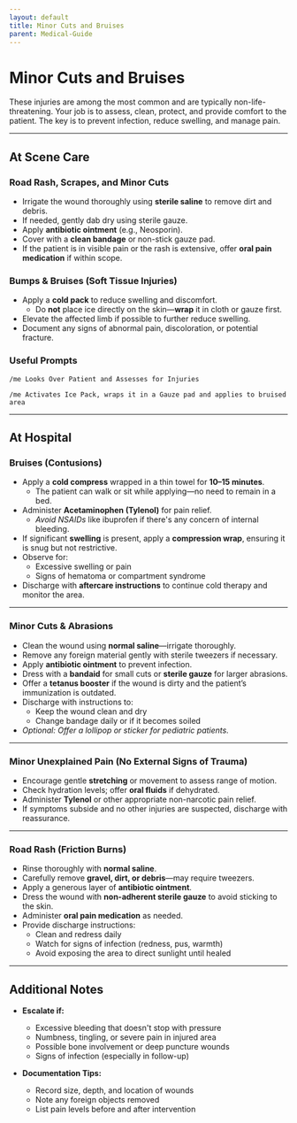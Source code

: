 ```yaml
---
layout: default
title: Minor Cuts and Bruises
parent: Medical-Guide
---
```


# Minor Cuts and Bruises

These injuries are among the most common and are typically non-life-threatening. Your job is to assess, clean, protect, and provide comfort to the patient. The key is to prevent infection, reduce swelling, and manage pain.

---

## At Scene Care

### Road Rash, Scrapes, and Minor Cuts
- Irrigate the wound thoroughly using **sterile saline** to remove dirt and debris.
- If needed, gently dab dry using sterile gauze.
- Apply **antibiotic ointment** (e.g., Neosporin).
- Cover with a **clean bandage** or non-stick gauze pad.
- If the patient is in visible pain or the rash is extensive, offer **oral pain medication** if within scope.

### Bumps & Bruises (Soft Tissue Injuries)
- Apply a **cold pack** to reduce swelling and discomfort.
  - Do **not** place ice directly on the skin—**wrap** it in cloth or gauze first.
- Elevate the affected limb if possible to further reduce swelling.
- Document any signs of abnormal pain, discoloration, or potential fracture.

### Useful Prompts

`/me Looks Over Patient and Assesses for Injuries`

`/me Activates Ice Pack, wraps it in a Gauze pad and applies to bruised area`


---

## At Hospital

### Bruises (Contusions)
- Apply a **cold compress** wrapped in a thin towel for **10–15 minutes**.
  - The patient can walk or sit while applying—no need to remain in a bed.
- Administer **Acetaminophen (Tylenol)** for pain relief.
  - *Avoid NSAIDs* like ibuprofen if there's any concern of internal bleeding.
- If significant **swelling** is present, apply a **compression wrap**, ensuring it is snug but not restrictive.
- Observe for:
  - Excessive swelling or pain
  - Signs of hematoma or compartment syndrome
- Discharge with **aftercare instructions** to continue cold therapy and monitor the area.

---

### Minor Cuts & Abrasions
- Clean the wound using **normal saline**—irrigate thoroughly.
- Remove any foreign material gently with sterile tweezers if necessary.
- Apply **antibiotic ointment** to prevent infection.
- Dress with a **bandaid** for small cuts or **sterile gauze** for larger abrasions.
- Offer a **tetanus booster** if the wound is dirty and the patient’s immunization is outdated.
- Discharge with instructions to:
  - Keep the wound clean and dry
  - Change bandage daily or if it becomes soiled
- *Optional: Offer a lollipop or sticker for pediatric patients.*

---

### Minor Unexplained Pain (No External Signs of Trauma)
- Encourage gentle **stretching** or movement to assess range of motion.
- Check hydration levels; offer **oral fluids** if dehydrated.
- Administer **Tylenol** or other appropriate non-narcotic pain relief.
- If symptoms subside and no other injuries are suspected, discharge with reassurance.

---

### Road Rash (Friction Burns)
- Rinse thoroughly with **normal saline**.
- Carefully remove **gravel, dirt, or debris**—may require tweezers.
- Apply a generous layer of **antibiotic ointment**.
- Dress the wound with **non-adherent sterile gauze** to avoid sticking to the skin.
- Administer **oral pain medication** as needed.
- Provide discharge instructions:
  - Clean and redress daily
  - Watch for signs of infection (redness, pus, warmth)
  - Avoid exposing the area to direct sunlight until healed

---

## Additional Notes

- **Escalate if:**  
  - Excessive bleeding that doesn't stop with pressure  
  - Numbness, tingling, or severe pain in injured area  
  - Possible bone involvement or deep puncture wounds  
  - Signs of infection (especially in follow-up)

- **Documentation Tips:**
  - Record size, depth, and location of wounds
  - Note any foreign objects removed
  - List pain levels before and after intervention